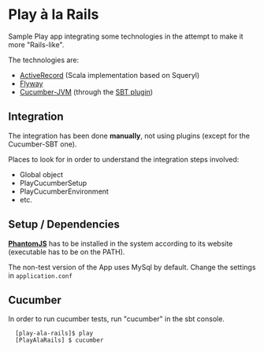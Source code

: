 Play à la Rails
===============

Sample Play app integrating some technologies in the attempt to make it more "Rails-like".

The technologies are:

* [ActiveRecord](https://github.com/aselab/scala-activerecord) (Scala implementation based on Squeryl)
* [Flyway](http://flywaydb.org/)
* [Cucumber-JVM](https://github.com/cucumber/cucumber-jvm) (through the [SBT plugin](https://github.com/skipoleschris/xsbt-cucumber-plugin))

Integration
-----------

The integration has been done **manually**, not using plugins (except for the Cucumber-SBT one).

Places to look for in order to understand the integration steps involved:

* Global object
* PlayCucumberSetup
* PlayCucumberEnvironment
* etc.

Setup / Dependencies
--------------------
**[PhantomJS](http://phantomjs.org/)** has to be installed in the system according to its website (executable has to be on the PATH).

The non-test version of the App uses MySql by default. Change the settings in `application.conf`


Cucumber
--------

In order to run cucumber tests, run "cucumber" in the sbt console.

```
  [play-ala-rails]$ play
  [PlayAlaRails] $ cucumber
```